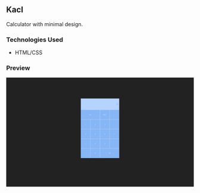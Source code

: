 ## Kacl

Calculator with minimal design.

### Technologies Used

- HTML/CSS

### Preview

![Preview Image](/Img/Kaclpreview.png)
